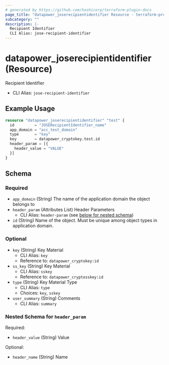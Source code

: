 ```yaml
---
# generated by https://github.com/hashicorp/terraform-plugin-docs
page_title: "datapower_joserecipientidentifier Resource - terraform-provider-datapower"
subcategory: ""
description: |-
  Recipient Identifier
  CLI Alias: jose-recipient-identifier
---
```


# datapower_joserecipientidentifier (Resource)

Recipient Identifier
  - CLI Alias: `jose-recipient-identifier`

## Example Usage

```terraform
resource "datapower_joserecipientidentifier" "test" {
  id         = "JOSERecipientIdentifier_name"
  app_domain = "acc_test_domain"
  type       = "key"
  key        = datapower_cryptokey.test.id
  header_param = [{
    header_value = "VALUE"
  }]
}
```

<!-- schema generated by tfplugindocs -->
## Schema

### Required

- `app_domain` (String) The name of the application domain the object belongs to
- `header_param` (Attributes List) Header Parameters
  - CLI Alias: `header-param` (see [below for nested schema](#nestedatt--header_param))
- `id` (String) Name of the object. Must be unique among object types in application domain.

### Optional

- `key` (String) Key Material
  - CLI Alias: `key`
  - Reference to: `datapower_cryptokey:id`
- `ss_key` (String) Key Material
  - CLI Alias: `sskey`
  - Reference to: `datapower_cryptosskey:id`
- `type` (String) Key Material Type
  - CLI Alias: `type`
  - Choices: `key`, `sskey`
- `user_summary` (String) Comments
  - CLI Alias: `summary`

<a id="nestedatt--header_param"></a>
### Nested Schema for `header_param`

Required:

- `header_value` (String) Value

Optional:

- `header_name` (String) Name
